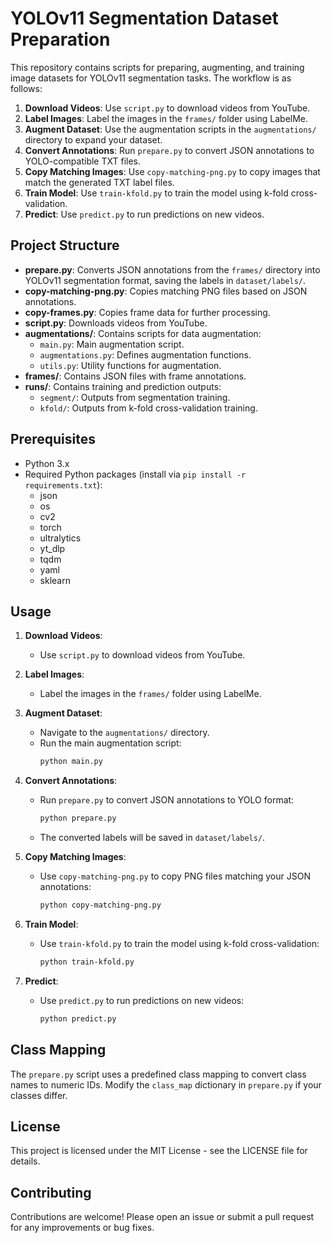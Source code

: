 # YOLOv11 Segmentation Dataset Preparation

This repository contains scripts for preparing, augmenting, and training image datasets for YOLOv11 segmentation tasks. The workflow is as follows:

1. **Download Videos**: Use `script.py` to download videos from YouTube.
2. **Label Images**: Label the images in the `frames/` folder using LabelMe.
3. **Augment Dataset**: Use the augmentation scripts in the `augmentations/` directory to expand your dataset.
4. **Convert Annotations**: Run `prepare.py` to convert JSON annotations to YOLO-compatible TXT files.
5. **Copy Matching Images**: Use `copy-matching-png.py` to copy images that match the generated TXT label files.
6. **Train Model**: Use `train-kfold.py` to train the model using k-fold cross-validation.
7. **Predict**: Use `predict.py` to run predictions on new videos.

## Project Structure

- **prepare.py**: Converts JSON annotations from the `frames/` directory into YOLOv11 segmentation format, saving the labels in `dataset/labels/`.
- **copy-matching-png.py**: Copies matching PNG files based on JSON annotations.
- **copy-frames.py**: Copies frame data for further processing.
- **script.py**: Downloads videos from YouTube.
- **augmentations/**: Contains scripts for data augmentation:
  - `main.py`: Main augmentation script.
  - `augmentations.py`: Defines augmentation functions.
  - `utils.py`: Utility functions for augmentation.
- **frames/**: Contains JSON files with frame annotations.
- **runs/**: Contains training and prediction outputs:
  - `segment/`: Outputs from segmentation training.
  - `kfold/`: Outputs from k-fold cross-validation training.

## Prerequisites

- Python 3.x
- Required Python packages (install via `pip install -r requirements.txt`):
  - json
  - os
  - cv2
  - torch
  - ultralytics
  - yt_dlp
  - tqdm
  - yaml
  - sklearn

## Usage

1. **Download Videos**:
   - Use `script.py` to download videos from YouTube.

2. **Label Images**:
   - Label the images in the `frames/` folder using LabelMe.

3. **Augment Dataset**:
   - Navigate to the `augmentations/` directory.
   - Run the main augmentation script:
     ```bash
     python main.py
     ```

4. **Convert Annotations**:
   - Run `prepare.py` to convert JSON annotations to YOLO format:
     ```bash
     python prepare.py
     ```
   - The converted labels will be saved in `dataset/labels/`.

5. **Copy Matching Images**:
   - Use `copy-matching-png.py` to copy PNG files matching your JSON annotations:
     ```bash
     python copy-matching-png.py
     ```

6. **Train Model**:
   - Use `train-kfold.py` to train the model using k-fold cross-validation:
     ```bash
     python train-kfold.py
     ```

7. **Predict**:
   - Use `predict.py` to run predictions on new videos:
     ```bash
     python predict.py
     ```

## Class Mapping

The `prepare.py` script uses a predefined class mapping to convert class names to numeric IDs. Modify the `class_map` dictionary in `prepare.py` if your classes differ.

## License

This project is licensed under the MIT License - see the LICENSE file for details.

## Contributing

Contributions are welcome! Please open an issue or submit a pull request for any improvements or bug fixes.
